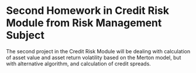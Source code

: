 # Second Homework in Credit Risk Module from Risk Management Subject

The second project in the Credit Risk Module will be dealing with calculation of asset value and asset return volatility based on the Merton model, but with alternative algorithm, and calculation of credit spreads.